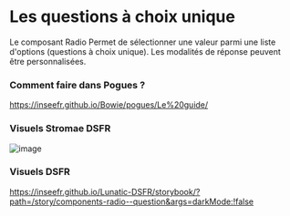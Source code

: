 # Les questions à choix unique

Le composant Radio Permet de sélectionner une valeur parmi une liste d'options (questions à choix unique).
Les modalités de réponse peuvent être personnalisées.


### Comment faire dans Pogues ?

https://inseefr.github.io/Bowie/pogues/Le%20guide/

### Visuels Stromae DSFR

![image](https://github.com/InseeFr/Stromae/assets/71011059/3b1b2a89-3a34-4711-8b0d-e943703cafed)

### Visuels DSFR
https://inseefr.github.io/Lunatic-DSFR/storybook/?path=/story/components-radio--question&args=darkMode:!false


